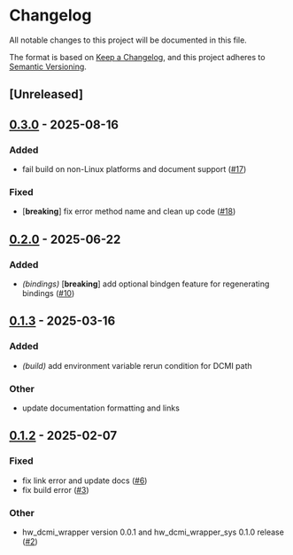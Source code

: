# Changelog

All notable changes to this project will be documented in this file.

The format is based on [Keep a Changelog](https://keepachangelog.com/en/1.0.0/),
and this project adheres to [Semantic Versioning](https://semver.org/spec/v2.0.0.html).

## [Unreleased]

## [0.3.0](https://github.com/ZhuLegend/hw_dcmi_wrapper/compare/hw_dcmi_wrapper_sys-v0.2.0...hw_dcmi_wrapper_sys-v0.3.0) - 2025-08-16

### Added

- fail build on non-Linux platforms and document support ([#17](https://github.com/ZhuLegend/hw_dcmi_wrapper/pull/17))

### Fixed

- [**breaking**] fix error method name and clean up code ([#18](https://github.com/ZhuLegend/hw_dcmi_wrapper/pull/18))

## [0.2.0](https://github.com/ZhuLegend/hw_dcmi_wrapper/compare/hw_dcmi_wrapper_sys-v0.1.3...hw_dcmi_wrapper_sys-v0.2.0) - 2025-06-22

### Added

- *(bindings)* [**breaking**] add optional bindgen feature for regenerating bindings ([#10](https://github.com/ZhuLegend/hw_dcmi_wrapper/pull/10))

## [0.1.3](https://github.com/ZhuLegend/hw_dcmi_wrapper/compare/hw_dcmi_wrapper_sys-v0.1.2...hw_dcmi_wrapper_sys-v0.1.3) - 2025-03-16

### Added

- *(build)* add environment variable rerun condition for DCMI path

### Other

- update documentation formatting and links

## [0.1.2](https://github.com/ZhuLegend/hw_dcmi_wrapper/compare/hw_dcmi_wrapper_sys-v0.1.1...hw_dcmi_wrapper_sys-v0.1.2) - 2025-02-07

### Fixed

- fix link error and update docs ([#6](https://github.com/ZhuLegend/hw_dcmi_wrapper/pull/6))
- fix build error ([#3](https://github.com/ZhuLegend/hw_dcmi_wrapper/pull/3))

### Other

- hw_dcmi_wrapper version 0.0.1 and hw_dcmi_wrapper_sys 0.1.0 release ([#2](https://github.com/ZhuLegend/hw_dcmi_wrapper/pull/2))
